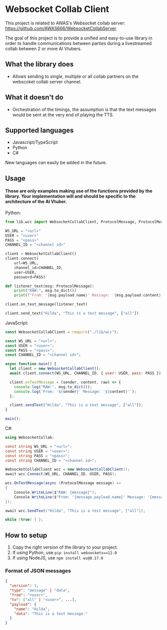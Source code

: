 # Websocket Collab Client

This project is related to AWAS's Websocket collab server: https://github.com/AWAS666/WebsocketCollabServer

The goal of this project is to provide a unified and easy-to-use library in order to handle communications between parties during a livestreamed collab between 2 or more AI Vtubers.

## What the library does

- Allows sending to single, multiple or all collab partners on the webscoket collab server channel.

## What it doesn't do

- Orchestration of the timings, the assumption is that the text messages would be sent at the very end of playing the TTS.

## Supported languages

- Javascript/TypeScript
- Python
- C#

New languages can easily be added in the future.

## Usage

#### Those are only examples making use of the functions provided by the library. Your implementation will and should be specific to the architecture of the AI Vtuber.

Python:

```python
from lib.wcc import WebsocketCollabClient, ProtocolMessage, ProtocolMessageUnknown

WS_URL = "<url>"
USER = "<user>"
PASS = "<pass>"
CHANNEL_ID = "<channel id>"

client = WebsocketCollabClient()
client.connect(
    url=WS_URL,
    channel_id=CHANNEL_ID,
    user=USER,
    password=PASS)

def listener_text(msg: ProtocolMessage):
    print("RAW:", msg.to_dict())
    print(f"From: '{msg.payload.name}' Message: '{msg.payload.content}'")

client.on_text_message(listener_text)

client.send_text("Hilda", "This is a test message", ["all"])
```

JavaScript:

```js
const WebsocketCollabClient = require("./lib/wcc");

const WS_URL = "<url>";
const USER = "<user>";
const PASS = "<pass>";
const CHANNEL_ID = "<channel id>";

async function main() {
  let client = new WebsocketCollabClient();
  await client.connect(WS_URL, CHANNEL_ID, { user: USER, pass: PASS });

  client.onTextMessage = (sender, content, raw) => {
    console.log("RAW:", msg.to_dict());
    console.log(`From: '${sender}' Message: '${content}'`);
  };

  client.sendText("Hilda", "This is a test message", ["all"]);
}

main();
```

C#:

```c#
using WebsocketCollab;

const string WS_URL = "<url>";
const string USER = "<user>";
const string PASS = "<pass>";
const string CHANNEL_ID = "<channel id>";

WebsocketCollabClient wcc = new WebsocketCollabClient();
await wcc.Connect(WS_URL, CHANNEL_ID, USER, PASS);

wcc.OnTextMessage(async (ProtocolMessage message) =>
{
    Console.WriteLine($"RAW: {message}");
    Console.WriteLine($"From: '{message.payload.name}' Message: '{message.payload.content}'");
});

await wcc.SendText("Hilda", "This is a test message", ["all"]);

while (true) { };
```

## How to setup

1. Copy the right version of the library to your project.
2. If using Python, use `pip install websockets==12.0`
3. If using NodeJS, use `npm install ws@8.17.0`

### Format of JSON messages

```json
{
  "version": 1,
  "type": "message" | "data",
  "from": "<user>",
  "to": ["all" | "<user>", ...],
  "payload": {
    "name": "Hilda",
    "data": "This is a test message."
  }
}
```
